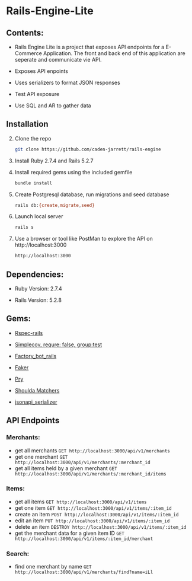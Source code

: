 # Rails-Engine-Lite

## Contents: 

- Rails Engine Lite is a project that exposes API endpoints for a E-Commerce Application. The front and back end of this application are seperate and communicate vie API. 

* Exposes API enpoints

* Uses serializers to format JSON responses

* Test API exposure

* Use SQL and AR to gather data

## Installation

2. Clone the repo
   ```sh
   git clone https://github.com/caden-jarrett/rails-engine
   ```
3. Install Ruby 2.7.4 and Rails 5.2.7

3. Install required gems using the included gemfile
   ```sh
   bundle install
   ```
3. Create Postgresql database, run migrations and seed database
   ```sh
   rails db:{create,migrate,seed}
   ```
3. Launch local server
   ```sh
   rails s
   ```
3. Use a browser or tool like PostMan to explore the API on http://localhost:3000
   ```sh
   http://localhost:3000
   ```

## Dependencies:

* Ruby Version: 2.7.4

* Rails Version: 5.2.8

## Gems:

* [Rspec-rails](https://github.com/rspec/rspec-rails)

* [Simplecov, requre: false, group:test](https://github.com/simplecov-ruby/simplecov)

* [Factory_bot_rails](https://github.com/thoughtbot/factory_bot_rails)

* [Faker](https://github.com/faker-ruby/faker)

* [Pry](https://github.com/pry/pry)

* [Shoulda Matchers](https://github.com/thoughtbot/shoulda-matchers)

* [jsonapi_serializer](https://github.com/jsonapi-serializer/jsonapi-serializer)

## API Endpoints

### Merchants:
  * get all merchants `GET http://localhost:3000/api/v1/merchants`
  * get one merchant `GET http://localhost:3000/api/v1/merchants/:merchant_id`
  * get all items held by a given merchant `GET http://localhost:3000/api/v1/merchants/:merchant_id/items`
### Items:
  * get all items `GET http://localhost:3000/api/v1/items`
  * get one item `GET http://localhost:3000/api/v1/items/:item_id`
  * create an item `POST http://localhost:3000/api/v1/items/:item_id`
  * edit an item `PUT http://localhost:3000/api/v1/items/:item_id`
  * delete an item `DESTROY http://localhost:3000/api/v1/items/:item_id`
  * get the merchant data for a given item ID `GET http://localhost:3000/api/v1/items/:item_id/merchant`

### Search:
  * find one merchant by name `GET http://localhost:3000/api/v1/merchants/find?name=iLl`  
